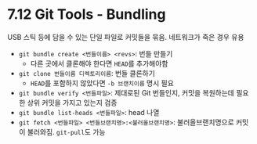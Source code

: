 # 7.12 Git Tools - Bundling

USB 스틱 등에 담을 수 있는 단일 파일로 커밋들을 묶음. 네트워크가 죽은 경우 유용

- `git bundle create <번들이름> <revs>`: 번들 만들기
  - 다른 곳에서 클론해야 한다면 `HEAD`를 추가해야함
- `git clone 번들이름 디렉토리이름`: 번들 클론하기
  - `HEAD`를 포함하지 않았다면 `-b 브랜치이름` 명시 필요
- `git bundle verify <번들파일>`: 제대로된 Git 번들인지, 커밋을 복원하는데 필요한 상위 커밋을 가지고 있는지 검증
- `git bundle list-heads <번들파일>`: head 나열
- `git fetch <번들파일> <번들브랜치명>:<불러올브랜치명>`: 불러올브랜치명으로 커밋이 불러와짐. `git-pull`도 가능
